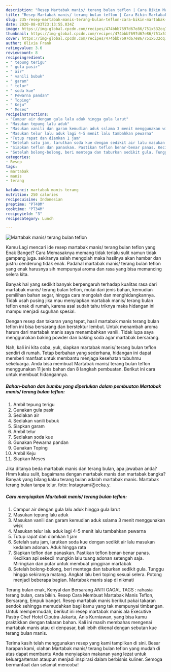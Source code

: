 ```yaml
---
description: "Resep Martabak manis/ terang bulan teflon | Cara Bikin Martabak manis/ terang bulan teflon Yang Enak Banget"
title: "Resep Martabak manis/ terang bulan teflon | Cara Bikin Martabak manis/ terang bulan teflon Yang Enak Banget"
slug: 235-resep-martabak-manis-terang-bulan-teflon-cara-bikin-martabak-manis-terang-bulan-teflon-yang-enak-banget
date: 2020-08-03T23:13:55.034Z
image: https://img-global.cpcdn.com/recipes/474bbb7697d67e86/751x532cq70/martabak-manis-terang-bulan-teflon-foto-resep-utama.jpg
thumbnail: https://img-global.cpcdn.com/recipes/474bbb7697d67e86/751x532cq70/martabak-manis-terang-bulan-teflon-foto-resep-utama.jpg
cover: https://img-global.cpcdn.com/recipes/474bbb7697d67e86/751x532cq70/martabak-manis-terang-bulan-teflon-foto-resep-utama.jpg
author: Olivia Frank
ratingvalue: 3.6
reviewcount: 8
recipeingredient:
- " tepung terigu"
- " gula pasir"
- " air"
- " vanili bubuk"
- " garam"
- " telur"
- " soda kue"
- " Pewarna pandan"
- " Toping"
- " Keju"
- " Meses"
recipeinstructions:
- "Campur air dengan gula lalu aduk hingga gula larut"
- "Masukan tepung lalu aduk"
- "Masukan vanili dan garam kemudian aduk sslama 3 menit menggunakan wisk"
- "Masukan telur lalu aduk lagi 4-5 menit lalu tambahkan pewarna"
- "Tutup rapat dan diamkan 1 jam"
- "Setelah satu jam, larutkan soda kue dengan sedikit air lalu masukan kedalam adonan. Aduk hingga rata"
- "Siapkan teflon dan panaskan. Pastikan teflon benar-benar panas. Kecilkan api sekecil mungkin lalu tuang adonan setengah saja. Miringkan dan putar untuk membuat pinggiran martabak"
- "Setelah bolong-bolong, beri mentega dan taburkan sedikit gula. Tunggu hingga sekiranya matang. Angkat lalu beri toping sesuai selera. Potong menjadi beberapa bagian. Martabak manis siap di nikmati"
categories:
- Resep
tags:
- martabak
- manis
- terang

katakunci: martabak manis terang 
nutrition: 250 calories
recipecuisine: Indonesian
preptime: "PT40M"
cooktime: "PT34M"
recipeyield: "3"
recipecategory: Lunch

---
```



![Martabak manis/ terang bulan teflon](https://img-global.cpcdn.com/recipes/474bbb7697d67e86/751x532cq70/martabak-manis-terang-bulan-teflon-foto-resep-utama.jpg)

Kamu Lagi mencari ide resep martabak manis/ terang bulan teflon yang Enak Banget? Cara Memasaknya memang tidak terlalu sulit namun tidak gampang juga. sekiranya salah mengolah maka hasilnya akan hambar dan justru cenderung tidak enak. Padahal martabak manis/ terang bulan teflon yang enak harusnya sih mempunyai aroma dan rasa yang bisa memancing selera kita.

Banyak hal yang sedikit banyak berpengaruh terhadap kualitas rasa dari martabak manis/ terang bulan teflon, mulai dari jenis bahan, kemudian pemilihan bahan segar, hingga cara mengolah dan menghidangkannya. Tidak usah pusing jika mau menyiapkan martabak manis/ terang bulan teflon enak di rumah, karena asal sudah tahu triknya maka hidangan ini mampu menjadi suguhan spesial.

Dengan resep dan takaran yang tepat, hasil martabak manis terang bulan teflon ini bisa bersarang dan berstektur lembut. Untuk menambah aroma harum dari martabak manis saya menambahkan vanili. Tidak lupa saya menggunakan baking powder dan baking soda agar martabak bersarang.


Nah, kali ini kita coba, yuk, siapkan martabak manis/ terang bulan teflon sendiri di rumah. Tetap berbahan yang sederhana, hidangan ini dapat memberi manfaat untuk membantu menjaga kesehatan tubuhmu sekeluarga. Anda bisa membuat Martabak manis/ terang bulan teflon menggunakan 11 jenis bahan dan 8 langkah pembuatan. Berikut ini cara untuk membuat hidangannya.

<!--inarticleads1-->

##### Bahan-bahan dan bumbu yang diperlukan dalam pembuatan Martabak manis/ terang bulan teflon:

1. Ambil  tepung terigu
1. Gunakan  gula pasir
1. Sediakan  air
1. Sediakan  vanili bubuk
1. Siapkan  garam
1. Ambil  telur
1. Sediakan  soda kue
1. Gunakan  Pewarna pandan
1. Gunakan  Toping
1. Ambil  Keju
1. Siapkan  Meses


Jika ditanya beda martabak manis dan terang bulan, apa jawaban anda? Hmm kalau sulit, bagaimana dengan martabak manis dan martabak bangka? Banyak yang bilang kalau terang bulan adalah martabak manis. Martabak terang bulan tanpa telur. foto: Instagram/@ecka.y. 

<!--inarticleads2-->

##### Cara menyiapkan Martabak manis/ terang bulan teflon:

1. Campur air dengan gula lalu aduk hingga gula larut
1. Masukan tepung lalu aduk
1. Masukan vanili dan garam kemudian aduk sslama 3 menit menggunakan wisk
1. Masukan telur lalu aduk lagi 4-5 menit lalu tambahkan pewarna
1. Tutup rapat dan diamkan 1 jam
1. Setelah satu jam, larutkan soda kue dengan sedikit air lalu masukan kedalam adonan. Aduk hingga rata
1. Siapkan teflon dan panaskan. Pastikan teflon benar-benar panas. Kecilkan api sekecil mungkin lalu tuang adonan setengah saja. Miringkan dan putar untuk membuat pinggiran martabak
1. Setelah bolong-bolong, beri mentega dan taburkan sedikit gula. Tunggu hingga sekiranya matang. Angkat lalu beri toping sesuai selera. Potong menjadi beberapa bagian. Martabak manis siap di nikmati


Terang bulan enak, Kenyal dan Bersarang ANTI GAGAL TAGS : rahasia terang bulan, cara bikin. Resep Cara Membuat Martabak Manis Teflon, Bersarang, Empuk banget. Resep martabak manis berikut pakai takaran sendok sehingga memudahkan bagi kamu yang tak mempunyai timbangan. Untuk mempermudah, berikut ini resep martabak manis ala Executive Pastry Chef Hotel Ciputra Jakarta, Anis Kurniawan, yang bisa kamu praktikkan dengan takaran bahan. Kali ini masih membahas mengenai martabak manis atau di denpasar, bali lebih dikenal dengan sebutan kue terang bulan manis. 

Terima kasih telah menggunakan resep yang kami tampilkan di sini. Besar harapan kami, olahan Martabak manis/ terang bulan teflon yang mudah di atas dapat membantu Anda menyiapkan makanan yang lezat untuk keluarga/teman ataupun menjadi inspirasi dalam berbisnis kuliner. Semoga bermanfaat dan selamat mencoba!

